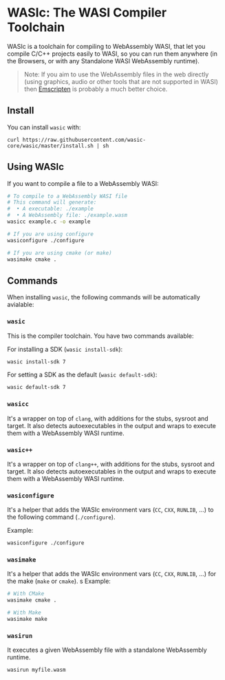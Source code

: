 # WASIc: The WASI Compiler Toolchain

WASIc is a toolchain for compiling to WebAssembly WASI, that let you compile C/C++ projects easily to WASI, so you can run them anywhere (in the Browsers, or with any Standalone WASI WebAssembly runtime).

> Note: If you aim to use the WebAssembly files in the web directly (using graphics, audio or other tools that are not supported in WASI) then [Emscripten](https://emscripten.org/) is probably a much better choice.

## Install

You can install `wasic` with:

```
curl https://raw.githubusercontent.com/wasic-core/wasic/master/install.sh | sh
```

## Using WASIc

If you want to compile a file to a WebAssembly WASI:

```bash
# To compile to a WebAssembly WASI file
# This command will generate:
#  • A executable: ./example
#  • A WebAssembly file: ./example.wasm
wasicc example.c -o example

# If you are using configure
wasiconfigure ./configure

# If you are using cmake (or make)
wasimake cmake .
```

## Commands

When installing `wasic`, the following commands will be automatically avialable:

### `wasic`

This is the compiler toolchain. You have two commands available:

For installing a SDK (`wasic install-sdk`):

```bash
wasic install-sdk 7
```

For setting a SDK as the default (`wasic default-sdk`):

```bash
wasic default-sdk 7
```

### `wasicc`

It's a wrapper on top of `clang`, with additions for the stubs, sysroot and target.
It also detects autoexecutables in the output and wraps to execute them with a WebAssembly WASI runtime.

### `wasic++`

It's a wrapper on top of `clang++`, with additions for the stubs, sysroot and target.
It also detects autoexecutables in the output and wraps to execute them with a WebAssembly WASI runtime.

### `wasiconfigure`

It's a helper that adds the WASIc environment vars (`CC`, `CXX`, `RUNLIB`, ...) to the following command (`./configure`).

Example:

```bash
wasiconfigure ./configure
```

### `wasimake`

It's a helper that adds the WASIc environment vars (`CC`, `CXX`, `RUNLIB`, ...) for the make (`make` or `cmake`).
s
Example:

```bash
# With CMake
wasimake cmake .

# With Make
wasimake make
```

### `wasirun`

It executes a given WebAssembly file with a standalone WebAssembly runtime.

```bash
wasirun myfile.wasm
```
